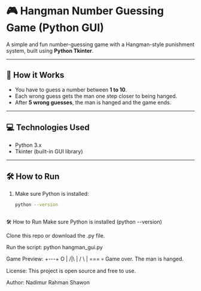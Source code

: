 # 🎮 Hangman Number Guessing Game (Python GUI)

A simple and fun number-guessing game with a Hangman-style punishment system, built using **Python Tkinter**.

---

## 🧠 How it Works

- You have to guess a number between **1 to 10**.
- Each wrong guess gets the man one step closer to being hanged.
- After **5 wrong guesses**, the man is hanged and the game ends.

---

## 💻 Technologies Used

- Python 3.x  
- Tkinter (built-in GUI library)

---

## 🛠️ How to Run

1. Make sure Python is installed:
   ```bash
   python --version



🛠️ How to Run
Make sure Python is installed (python --version)

Clone this repo or download the .py file.

Run the script: python hangman_gui.py

Game Preview:
   +---+
   O   |
  /|\  |
  / \  |
      ===
💀 Game over. The man is hanged.

License:
This project is open source and free to use.

Author:
Nadimur Rahman Shawon